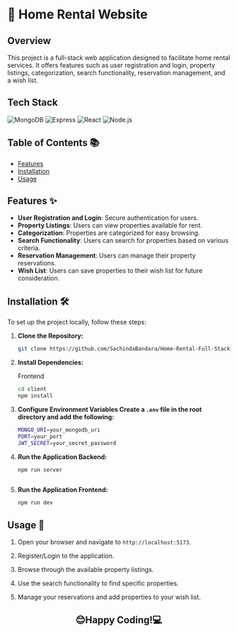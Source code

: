 # 🏡 Home Rental Website

## Overview
This project is a full-stack web application designed to facilitate home rental services. It offers features such as user registration and login, property listings, categorization, search functionality, reservation management, and a wish list.

## Tech Stack
![MongoDB](https://img.shields.io/badge/MongoDB-47A248?style=for-the-badge&logo=mongodb&logoColor=white)
![Express](https://img.shields.io/badge/Express-000000?style=for-the-badge&logo=express&logoColor=white)
![React](https://img.shields.io/badge/React-61DAFB?style=for-the-badge&logo=react&logoColor=black)
![Node.js](https://img.shields.io/badge/Node.js-339933?style=for-the-badge&logo=nodedotjs&logoColor=white)

## Table of Contents 📚
- [Features](#features)
- [Installation](#installation)
- [Usage](#usage)

## Features ✨
- **User Registration and Login**: Secure authentication for users.
- **Property Listings**: Users can view properties available for rent.
- **Categorization**: Properties are categorized for easy browsing.
- **Search Functionality**: Users can search for properties based on various criteria.
- **Reservation Management**: Users can manage their property reservations.
- **Wish List**: Users can save properties to their wish list for future consideration.


## Installation 🛠️
To set up the project locally, follow these steps:

1. **Clone the Repository:**
   ```bash
   git clone https://github.com/SachindaBandara/Home-Rental-Full-Stack-Application-in-MERN.git

2. **Install Dependencies:**

   Frontend
   ```bash
   cd client
   npm install

3. **Configure Environment Variables Create a `.env` file in the root directory and add the following:**
   ```bash
   MONGO_URI=your_mongodb_uri
   PORT=your_port
   JWT_SECRET=your_secret_password

4. **Run the Application Backend:**
    ```bash
    npm run server
  
5. **Run the Application Frontend:**
    ```bash
    npm run dev

## Usage 🚀
  1. Open your browser and navigate to `http://localhost:5173`.
  
  2. Register/Login to the application.
  
  3. Browse through the available property listings.
  
  4. Use the search functionality to find specific properties.
  
  5. Manage your reservations and add properties to your wish list.
  

##
<div align="center">
  <h2>😊Happy Coding!💻</h2>
</div>


